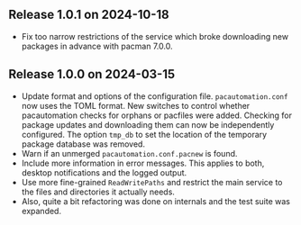 ## Release 1.0.1 on 2024-10-18

- Fix too narrow restrictions of the service which broke downloading new
  packages in advance with pacman 7.0.0.

## Release 1.0.0 on 2024-03-15

- Update format and options of the configuration file. `pacautomation.conf` now
  uses the TOML format. New switches to control whether pacautomation checks
  for orphans or pacfiles were added. Checking for package updates and
  downloading them can now be independently configured. The option `tmp_db` to
  set the location of the temporary package database was removed.
- Warn if an unmerged `pacautomation.conf.pacnew` is found.
- Include more information in error messages. This applies to both, desktop
  notifications and the logged output.
- Use more fine-grained `ReadWritePaths` and restrict the main service to the
  files and directories it actually needs.
- Also, quite a bit refactoring was done on internals and the test suite was
  expanded.
